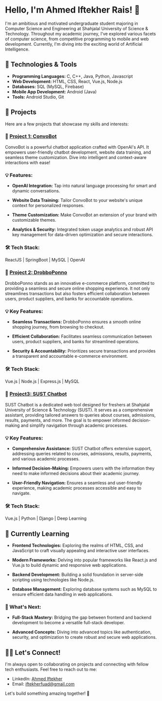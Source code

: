 # Hello, I'm Ahmed Iftekher Rais! 👋

I'm an ambitious and motivated undergraduate student majoring in Computer Science and Engineering at Shahjalal University of Science & Technology. Throughout my academic journey, I've explored various facets of computer science, from competitive programming to mobile and web development. Currently, I'm diving into the exciting world of Artificial Intelligence.

## 🔧 Technologies & Tools

- **Programming Languages:** C, C++, Java, Python, Javascript
- **Web Development:** HTML, CSS, React, Vue.js, Node.js
- **Databases:** SQL (MySQL, Firebase)
- **Mobile App Development:** Android (Java)
- **Tools:** Android Studio, Git

## 🚀 Projects

Here are a few projects that showcase my skills and interests:

### 🚀 [Project 1: ConvoBot](https://github.com/2018331043/convobot.git)

ConvoBot is a powerful chatbot application crafted with OpenAI's API. It empowers user-friendly chatbot development, website data training, and seamless theme customization. Dive into intelligent and context-aware interactions with ease!

### 💡 Features:

- **OpenAI Integration:** Tap into natural language processing for smart and dynamic conversations.
  
- **Website Data Training:** Tailor ConvoBot to your website's unique context for personalized responses.
  
- **Theme Customization:** Make ConvoBot an extension of your brand with customizable themes.

- **Analytics & Security:** Integrated token usage analytics and robust API key management for data-driven optimization and secure interactions.

### 🛠️ Tech Stack:

ReactJS | SpringBoot | MySQL | OpenAI

### 🚀 [Project 2: DrobboPonno](https://github.com/nightmare117/DrobboPonno.git)

DrobboPonno stands as an innovative e-commerce platform, committed to providing a seamless and secure online shopping experience. It not only streamlines transactions but also fosters efficient collaboration between users, product suppliers, and banks for accountable operations.

### 💡 Key Features:

- **Seamless Transactions:** DrobboPonno ensures a smooth online shopping journey, from browsing to checkout.

- **Efficient Collaboration:** Facilitates seamless communication between users, product suppliers, and banks for streamlined operations.

- **Security & Accountability:** Prioritizes secure transactions and provides a transparent and accountable e-commerce environment.

### 🛠️ Tech Stack:

Vue.js | Node.js | Express.js | MySQL


### 🚀 [Project3: SUST Chatbot](https://github.com/nightmare117/SUST-ChatBot.git)

SUST Chatbot is a dedicated web tool designed for freshers at Shahjalal University of Science & Technology (SUST). It serves as a comprehensive assistant, providing tailored answers to queries about courses, admissions, results, payments, and more. The goal is to empower informed decision-making and simplify navigation through academic processes.

### 💡 Key Features:

- **Comprehensive Assistance:** SUST Chatbot offers extensive support, addressing queries related to courses, admissions, results, payments, and various academic processes.

- **Informed Decision-Making:** Empowers users with the information they need to make informed decisions about their academic journey.

- **User-Friendly Navigation:** Ensures a seamless and user-friendly experience, making academic processes accessible and easy to navigate.

### 🛠️ Tech Stack:

Vue.js | Python | Django | Deep Learning



## 🌱 Currently Learning

- **Frontend Technologies:** Exploring the realms of HTML, CSS, and JavaScript to craft visually appealing and interactive user interfaces.

- **Modern Frameworks:** Delving into popular frameworks like React.js and Vue.js to build dynamic and responsive web applications.

- **Backend Development:** Building a solid foundation in server-side scripting using technologies like Node.js.

- **Database Management:** Exploring database systems such as MySQL to ensure efficient data handling in web applications.

### 🌱 What's Next:

- **Full-Stack Mastery:** Bridging the gap between frontend and backend development to become a versatile full-stack developer.

- **Advanced Concepts:** Diving into advanced topics like authentication, security, and optimization to create robust and secure web applications.

## 👯‍♂️ Let's Connect!

I'm always open to collaborating on projects and connecting with fellow tech enthusiasts. Feel free to reach out to me:

- LinkedIn: [Ahmed Iftekher](https://www.linkedin.com/in/ahmed-iftekher/)
- Email: iftekherfuad@gmail.com

Let's build something amazing together! 🚀
